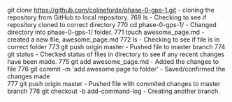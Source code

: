 git clone https://github.com/colineforde/phase-0-gps-1.git - cloning the repository from GitHub to local repository. 
  769  ls - Checking to see if repository cloned to correct directory
  770  cd phase-0-gps-1/ - Changed directory into phase-0-gps-1/ folder. 
  771  touch awesome_page.md - created a new file, awesome_page.md
  772  ls - Checking to see if file is in correct folder
  773  git push origin master - Pushed file to master branch
  774  git status - Checked status of files in directory to see if any recent changes have been made. 
  775  git add awesome_page.md - Added the changes to file 
  776  git commit -m 'add awesome page to folder' - Saved/confirmed the changes made  
  777  git push origin master - Pushed file with commited changes to master branch
  778  git checkout -b add-command-log - Creating another branch.

